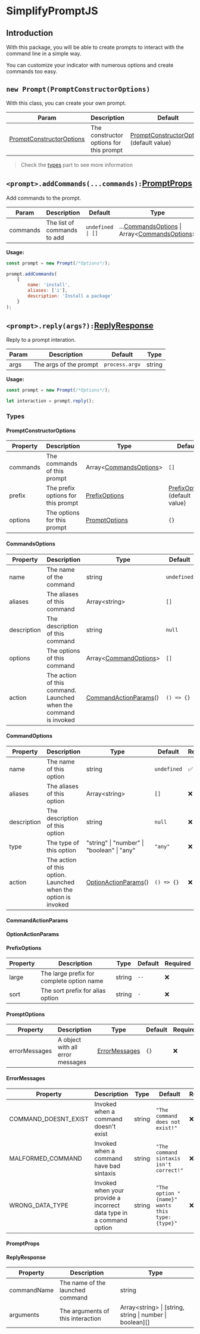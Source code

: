 # SimplifyPromptJS

## Introduction
With this package, you will be able to create prompts to interact with the command line in a simple way.

You can customize your indicator with numerous options and create commands too easy.

## `new Prompt(PromptConstructorOptions)`
With this class, you can create your own prompt.

| Param | Description | Default |
| - | - | -
| [PromptConstructorOptions](#promptconstructoroptions) | The constructor options for this prompt | [PromptConstructorOptions](#promptconstructoroptions) (default value)

> Check the [types](#types) part to see more information

## `<prompt>.addCommands(...commands):`[PromptProps](#promptprops)
Add commands to the prompt.

| Param | Description | Default | Type |
| - | - | - | - |
| commands | The list of commands to add | `undefined \| []` | ...[CommandsOptions](#commandsoptions) \| Array\<[CommandsOptions](#commandsoptions)>

**Usage:**
```js
const prompt = new Prompt(/*Options*/);

prompt.addCommands(
    {
        name: 'install',
        aliases: ['i'],
        description: 'Install a package'
    }
);
``` 

## `<prompt>.reply(args?):`[ReplyResponse](#replyresponse)
Reply to a prompt interation.

| Param | Description | Default | Type |
| - | - | - | - |
| args | The args of the prompt | `process.argv` | string |

**Usage:**
```js
const prompt = new Prompt(/*Options*/);

let interaction = prompt.reply();
```

### Types
#### PromptConstructorOptions
| Property | Description | Type | Default | Required
| - | - | - | - | - |
| commands | The commands of this prompt | Array<[CommandsOptions](#commandsoptions)> |`[]` | ❌
| prefix | The prefix options for this prompt | [PrefixOptions](#prefixoptions) | [PrefixOptions](#prefixoptions) (default value) | ❌
| options | The options for this prompt | [PromptOptions](#promptoptions) | `{}` | ❌

#### CommandsOptions
| Property | Description | Type | Default | Required
| - | - | - | - | - |
| name | The name of the command | string | `undefined` | ✅
| aliases | The aliases of this command | Array\<string> | `[]` | ❌
| description | The description of this command | string | `null` | ❌
| options | The options of this command | Array<[CommandOptions](#commandoptions)> | `[]` | ❌
| action | The action of this command. Launched when the command is invoked | [CommandActionParams](#commandactionparams)() | `() => {}` | ❌

#### CommandOptions
| Property | Description | Type | Default | Required
| - | - | - | - | - |
| name | The name of this option | string | `undefined` | ✅
| aliases | The aliases of this option | Array\<string> | `[]` | ❌
| description | The description of this option | string | `null` | ❌
| type | The type of this option | "string" \| "number" \| "boolean" \| "any" | `"any"` | ❌
| action | The action of this option. Launched when the option is invoked | [OptionActionParams](#optionactionparams)() | `() => {}` | ❌

#### CommandActionParams

#### OptionActionParams

#### PrefixOptions
| Property | Description | Type | Default | Required
| - | - | - | - | - |
| large | The large prefix for complete option name | string | `--` | ❌
| sort | The sort prefix for alias option | string | `-` | ❌

#### PromptOptions
| Property | Description | Type | Default | Required
| - | - | - | - | - |
| errorMessages | A object with all error messages | [ErrorMessages](#errormessages) | `{}` | ❌

#### ErrorMessages
| Property | Description | Type | Default | Required
| - | - | - | - | - |
COMMAND_DOESNT_EXIST | Invoked when a command doesn't exist | string | `"The command does not exist!"` | ❌
| MALFORMED_COMMAND | Invoked when a command have bad sintaxis | string | `"The command sintaxis isn't correct!"` | ❌
| WRONG_DATA_TYPE | Invoked when your provide a incorrect data type in a command option | string | `"The option "{name}" wants this type: {type}"` | ❌

#### PromptProps

#### ReplyResponse
| Property | Description | Type |
| - | - | - |
commandName | The name of the launched command | string |
| arguments | The arguments of this interaction | Array\<string> \| \[string, string \| number \| boolean][]
